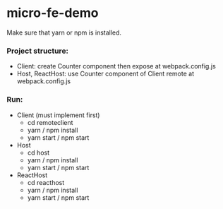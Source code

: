 # micro-fe-demo
Make sure that yarn or npm is installed.
### Project structure: 
- Client: create Counter component then expose at webpack.config.js
- Host, ReactHost: use Counter component of Client remote at webpack.config.js
### Run: 
- Client (must implement first)
    - cd remoteclient
    - yarn / npm install
    - yarn start / npm start
- Host
    - cd host
    - yarn / npm install
    - yarn start / npm start
- ReactHost
    - cd reacthost
    - yarn / npm install
    - yarn start / npm start